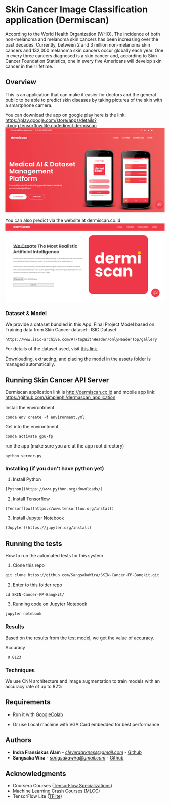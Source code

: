# Skin Cancer Image Classification application (Dermiscan)
According to the World Health Organization (WHO), The incidence of both non-melanoma and melanoma skin cancers has been increasing over the past decades. Currently, between 2 and 3 million non-melanoma skin cancers and 132,000 melanoma skin cancers occur globally each year. One in every three cancers diagnosed is a skin cancer and, according to Skin Cancer Foundation Statistics, one in every five Americans will develop skin cancer in their lifetime.

## Overview

This is an application that can make it easier for doctors and the general public to be able to predict skin diseases by taking pictures of the skin with a smartphone camera.

You can download the app on google play here is the link: https://play.google.com/store/apps/details?id=org.tensorflow.lite.codedirect.dermiscan
![Landing and Mobile App](web-mobile.PNG)

You can also predict via the website at dermiscan.co.id
![Landing and Predict](web-predict.PNG)

### Dataset & Model

We provide a dataset bundled in this App: Final Project Model based on
Training data from Skin Cancer dataset : ISIC Dataset

```
https://www.isic-archive.com/#!/topWithHeader/onlyHeaderTop/gallery
```

For details of the dataset used, visit [this link](https://www.isic-archive.com).

Downloading, extracting, and placing the model in the assets folder is managed
automatically.

## Running Skin Cancer API Server

Dermiscan application link is http://dermiscan.co.id and mobile app link: https://github.com/simplephi/dermascan_application

Install the environtment

```
conda env create -f environment.yml
```

Get into the environtment
```
conda activate gpu-fp
```

run the app (make sure you are at the app root directory)
```
python server.py
```

### Installing (if you don't have python yet)

1. Install Python
```
[Python](https://www.python.org/downloads/)
```
2. Install Tensorflow
```
[Tensorflow](https://www.tensorflow.org/install)
```

3. Install Jupyter Notebook
```
[Jupyter](https://jupyter.org/install)
```

## Running the tests

How to run the automated tests for this system

1. Clone this repo
```
git clone https://github.com/SangsakaWira/SKIN-Cancer-FP-Bangkit.git
```
2. Enter to this folder repo
```
cd SKIN-Cancer-FP-Bangkit/
```

3. Running code on Jupyter Notebook
```
jupyter notebook
```

### Results

Based on the results from the test model, we get the value of accuracy.

Accuracy
```
 0.8123
```

### Techniques

We use CNN architecture and image augmentation to train models with an accuracy rate of up to 82%

## Requirements

*   Run it with [GoogleColab](https://colab.research.google.com/)

*   Or use Local machine with VGA Card embedded for best performance



## Authors

* **Indra Fransiskus Alam** - *cleverdarkness@gmail.com* - [Github](https://github.com/simplephi)
* **Sangsaka Wira** - *sangsakawira@gmail.com* - [Github](https://github.com/SangsakaWira)


## Acknowledgments

* Coursera Courses ([TensorFlow Specializations](https://www.coursera.org/specializations/tensorflow-in-practice))
* Machine Learning Crash Courses ([MLCC](https://developers.google.com/machine-learning/crash-course/))
* TensorFlow Lite ([TFlite](https://www.tensorflow.org/lite))
